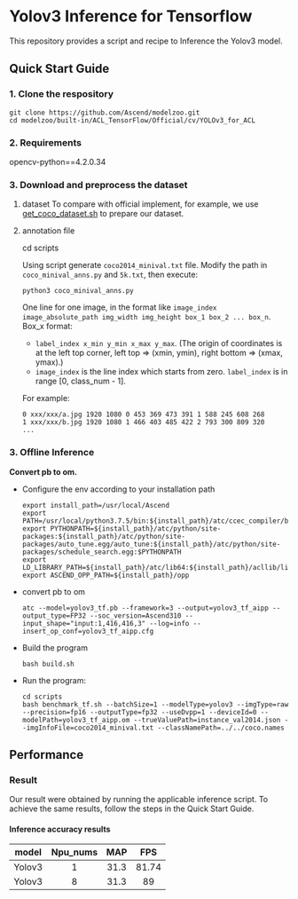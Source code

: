

# Yolov3 Inference for Tensorflow 

This repository provides a script and recipe to Inference the Yolov3 model.

## Quick Start Guide

### 1. Clone the respository

```shell
git clone https://github.com/Ascend/modelzoo.git
cd modelzoo/built-in/ACL_TensorFlow/Official/cv/YOLOv3_for_ACL
```

### 2. Requirements

opencv-python==4.2.0.34


### 3. Download and preprocess the dataset

1. dataset
  To compare with official implement, for example, we use [get_coco_dataset.sh](https://github.com/pjreddie/darknet/blob/master/scripts/get_coco_dataset.sh) to prepare our dataset.

2. annotation file

   cd scripts

   Using script generate `coco2014_minival.txt` file. Modify the path in `coco_minival_anns.py` and `5k.txt`, then execute:

   ```
   python3 coco_minival_anns.py
   ```

   One line for one image, in the format like `image_index image_absolute_path img_width img_height box_1 box_2 ... box_n`.    
   Box_x format: 

   - `label_index x_min y_min x_max y_max`. (The origin of coordinates is at the left top corner, left top => (xmin, ymin), right bottom => (xmax, ymax).)    
   - `image_index` is the line index which starts from zero. `label_index` is in range [0, class_num - 1].

   For example:

   ```
   0 xxx/xxx/a.jpg 1920 1080 0 453 369 473 391 1 588 245 608 268
   1 xxx/xxx/b.jpg 1920 1080 1 466 403 485 422 2 793 300 809 320
   ...
   ```


### 3. Offline Inference

**Convert pb to om.**

- Configure the env according to your installation path 

  ```
  export install_path=/usr/local/Ascend
  export PATH=/usr/local/python3.7.5/bin:${install_path}/atc/ccec_compiler/bin:${install_path}/atc/bin:$PATH
  export PYTHONPATH=${install_path}/atc/python/site-packages:${install_path}/atc/python/site-packages/auto_tune.egg/auto_tune:${install_path}/atc/python/site-packages/schedule_search.egg:$PYTHONPATH
  export LD_LIBRARY_PATH=${install_path}/atc/lib64:${install_path}/acllib/lib64:$LD_LIBRARY_PATH
  export ASCEND_OPP_PATH=${install_path}/opp
  ```

- convert pb to om

  ```
  atc --model=yolov3_tf.pb --framework=3 --output=yolov3_tf_aipp --output_type=FP32 --soc_version=Ascend310 --input_shape="input:1,416,416,3" --log=info --insert_op_conf=yolov3_tf_aipp.cfg
  ```

- Build the program

  ```
  bash build.sh
  ```

- Run the program:

  ```
  cd scripts
  bash benchmark_tf.sh --batchSize=1 --modelType=yolov3 --imgType=raw --precision=fp16 --outputType=fp32 --useDvpp=1 --deviceId=0 --modelPath=yolov3_tf_aipp.om --trueValuePath=instance_val2014.json --imgInfoFile=coco2014_minival.txt --classNamePath=../../coco.names
  ```



## Performance

### Result

Our result were obtained by running the applicable inference script. To achieve the same results, follow the steps in the Quick Start Guide.

#### Inference accuracy results

| model  | Npu_nums | **MAP** |  FPS  |
| :----: | :------: | :-----: | :---: |
| Yolov3 |    1     |  31.3   | 81.74 |
| Yolov3 |    8     |  31.3   |  89   |
